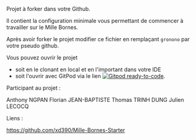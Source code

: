 Projet à forker dans votre Github.

Il contient la configuration minimale vous permettant de commencer à travailler sur le Mille Bornes.

Après avoir forker le projet modifier ce fichier en remplaçant `gronono` par votre pseudo github.

Vous pouvez ouvrir le projet 
* soit en le clonant en local et en l'important dans votre IDE
* soit l'ouvrir avec GitPod via le lien [![Gitpod ready-to-code](https://img.shields.io/badge/Gitpod-ready--to--code-blue?logo=gitpod)](https://gitpod.io/#https://github.com/gronono/Mille-Bornes-Starter).

Participant au projet :

Anthony NGPAN
Florian JEAN-BAPTISTE
Thomas TRINH DUNG
Julien LECOCQ

Liens :

https://github.com/xd390/Mille-Bornes-Starter
